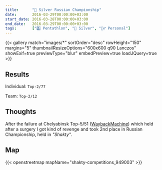 ```yaml
---
title:      "🥈 Silver Russian Championship"
date:       2016-03-29T00:00:00+03:00
start_date: 2016-03-28T00:00:00+03:00 
end_date:   2016-03-29T00:00:00+03:00 
tags:       ["5️⃣ Pentathlon", "🥈 Silver", "🙋‍♂️ Personal"]
---
```

{{< gallery match="images/*" sortOrder="desc" rowHeight="150" margins="5" thumbnailResizeOptions="600x600 q90 Lanczos" showExif=true previewType="blur" embedPreview=true loadJQuery=true >}}

## Results
Individual: `Top-2/77`

Team: `Top-2/12`

## Thoughts
After the failure at Chelyabinsk Top-5/51 ([WaybackMachine](https://web.archive.org/web/20161029010026/http://pentathlon-russia.ru/news/rusnews/2104-vserossijskie-turniry-po-troeboryu-vyigrali-maksim-dmitryuk-i-ekaterina-galukhina.html)) which held after a surgery I got kind of revenge and took 2nd place in Russian Championship, held in _"Shakty"_.

## Map
{{< openstreetmap mapName="shakty-competitions_949003" >}}